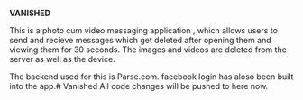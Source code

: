 **VANISHED**

 This is a photo cum video messaging application , which allows users to send and recieve messages which get deleted after opening them and viewing them for 30 seconds.
The images and videos are deleted from the server as well as the device.

The backend used for this is Parse.com.
facebook login has aloso been built into the app.# Vanished
All code changes will be pushed to here now.
